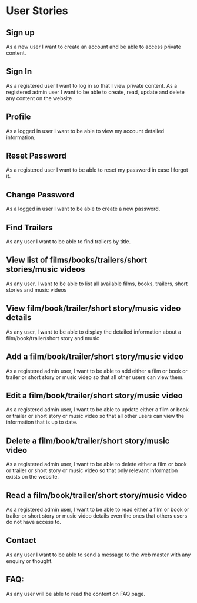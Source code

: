 # User Stories

## Sign up
As a new user I want to create an account and be able to access private content.
## Sign In
As a registered user I want to log in so that I view private content.
As a registered admin user I want to be able to create, read, update and delete any content on the website
## Profile
As a logged in user I want to be able to view my account detailed information.
## Reset Password
As a registered user I want to be able to reset my password in case I forgot it.
## Change Password
As a logged in user I want to be able to create a new password.

## Find Trailers
As any user I want to be able to find trailers by title.
## View list of films/books/trailers/short stories/music videos
As any user, I want to be able to list all available films, books, trailers, short stories and music videos
## View film/book/trailer/short story/music video details
As any user, I want to be able to display the detailed information about a film/book/trailer/short story and music
## Add a film/book/trailer/short story/music video
As a registered admin user, I want to be able to add either a film or book or trailer
or short story or music video so that all other users can view them.
## Edit a film/book/trailer/short story/music video
As a registered admin user, I want to be able to update either a film or book or
trailer or short story or music video so that all other users can view the information that is up to date.
## Delete a film/book/trailer/short story/music video
As a registered admin user, I want to be able to delete either a film or book or trailer or short story or music video so that only relevant information exists on the website.
## Read a film/book/trailer/short story/music video
As a registered admin user, I want to be able to read either a film or book or trailer or short story or music video details even the ones that others users do not have access to.
## Contact
As any user I want to be able to send a message to the web master with any enquiry or thought.
## FAQ:
As any user will be able to read  the content on FAQ page.

